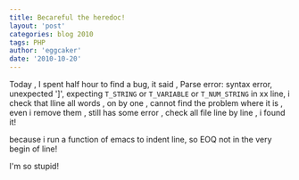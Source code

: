 ```yaml
---
title: Becareful the heredoc!
layout: 'post'
categories: blog 2010
tags: PHP
author: 'eggcaker'
date: '2010-10-20'
--- 
```


Today , I spent half hour to find a bug, it said , Parse error: syntax error,
unexpected ']', expecting `T_STRING` or `T_VARIABLE` or `T_NUM_STRING` in xx
line, i check that lline all words , on by one , cannot find the problem where
it is , even i remove them , still has some error , check all file line by
line , i found it!

because i run a function of emacs to indent line, so EOQ not in the very begin
of line!

I'm so stupid!

